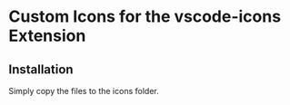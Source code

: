 # Custom Icons for the vscode-icons Extension

## Installation

Simply copy the files to the icons folder.
